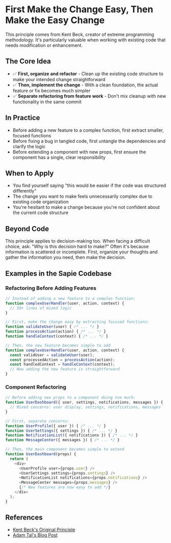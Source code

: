 # First Make the Change Easy, Then Make the Easy Change

This principle comes from Kent Beck, creator of extreme programming methodology. It's particularly valuable when working with existing code that needs modification or enhancement.

## The Core Idea

- ✅ **First, organize and refactor** - Clean up the existing code structure to make your intended change straightforward
- ✅ **Then, implement the change** - With a clean foundation, the actual feature or fix becomes much simpler
- ✅ **Separate refactoring from feature work** - Don't mix cleanup with new functionality in the same commit

## In Practice

- Before adding a new feature to a complex function, first extract smaller, focused functions
- Before fixing a bug in tangled code, first untangle the dependencies and clarify the logic
- Before extending a component with new props, first ensure the component has a single, clear responsibility

## When to Apply

- You find yourself saying "this would be easier if the code was structured differently"
- The change you want to make feels unnecessarily complex due to existing code organization
- You're hesitant to make a change because you're not confident about the current code structure

## Beyond Code

This principle applies to decision-making too. When facing a difficult choice, ask: "Why is this decision hard to make?" Often it's because information is scattered or incomplete. First, organize your thoughts and gather the information you need, then make the decision.

## Examples in the Sapie Codebase

### Refactoring Before Adding Features
```typescript
// Instead of adding a new feature to a complex function:
function complexUserHandler(user, action, context) {
  // 50+ lines of mixed logic
}

// First, make the change easy by extracting focused functions:
function validateUser(user) { /* ... */ }
function processAction(action) { /* ... */ }
function handleContext(context) { /* ... */ }

// Then, the new feature becomes simple to add
function complexUserHandler(user, action, context) {
  const validUser = validateUser(user);
  const processedAction = processAction(action);
  const handledContext = handleContext(context);
  // Now adding the new feature is straightforward
}
```

### Component Refactoring
```typescript
// Before adding new props to a component doing too much:
function UserDashboard({ user, settings, notifications, messages }) {
  // Mixed concerns: user display, settings, notifications, messages
}

// First, separate concerns:
function UserProfile({ user }) { /* ... */ }
function UserSettings({ settings }) { /* ... */ }
function NotificationList({ notifications }) { /* ... */ }
function MessageCenter({ messages }) { /* ... */ }

// Then, the main component becomes simple to extend
function UserDashboard(props) {
  return (
    <div>
      <UserProfile user={props.user} />
      <UserSettings settings={props.settings} />
      <NotificationList notifications={props.notifications} />
      <MessageCenter messages={props.messages} />
      {/* New features are now easy to add */}
    </div>
  );
}
```

## References

- [Kent Beck's Original Principle](https://twitter.com/kentbeck/status/250733358307500032)
- [Adam Tal's Blog Post](https://www.adamtal.me/2019/05/first-make-the-change-easy-then-make-the-easy-change) 